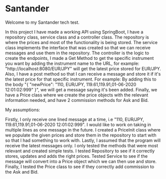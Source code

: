 # Santander

Welcome to my Santander tech test.

In this project I have made a working API using SpringBoot, I have a repository class, service class and a controller class. The repository is where the prices and most of the functionality is being stored. The service class implements the interface that was created so that we can receive messages and use them in the repository. The controller is the logic to create the endpoints, I made a Get Method to get the specific instrument you want by adding the instrument name to the URL, for example: "http://localhost:8080/EUR/JPY" will get the latest price stored for EUR/JPY. Also, I have a post method so that I can receive a message and store it if it's the latest price for that specific instrument. For example: By adding this to the body "{ "newPrice": "110, EUR/JPY, 119.61,119.91,01-06-2020 12:01:02:999" }", we will get a message saying it's been added. Finally, we have a Price class where we create the price objects with the relevant information needed, and have 2 commission methods for Ask and Bid.

My assumptions:

Firstly, I only receive one lined message at a time, i.e "110, EUR/JPY, 119.61,119.91,01-06-2020 12:01:02:999". I would like to work on taking in multiple lines as one message in the future.
I created a PriceInit class where we populate the given prices and store them in the repository to start with so that I had something to work with.
Lastly, I assumed that the program will receive the latest messages only.
I only tested the methods that were most relevant and created simple tests. I tested Repository to see if it correctly stores, updates and adds the right prices. Tested Service to see if the message will convert into a Price object which we can then use and store. Finally, I tested the Price class to see if they correctly add commission to the Ask and Bid.

